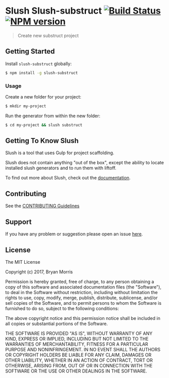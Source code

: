 # Slush Slush-substruct [![Build Status](https://secure.travis-ci.org/internalfx/slush-substruct.png?branch=master)](https://travis-ci.org/internalfx/slush-substruct) [![NPM version](https://badge-me.herokuapp.com/api/npm/slush-substruct.png)](http://badges.enytc.com/for/npm/slush-substruct)

> Create new substruct project


## Getting Started

Install `slush-substruct` globally:

```bash
$ npm install -g slush-substruct
```

### Usage

Create a new folder for your project:

```bash
$ mkdir my-project
```

Run the generator from within the new folder:

```bash
$ cd my-project && slush substruct
```

## Getting To Know Slush

Slush is a tool that uses Gulp for project scaffolding.

Slush does not contain anything "out of the box", except the ability to locate installed slush generators and to run them with liftoff.

To find out more about Slush, check out the [documentation](https://github.com/slushjs/slush).

## Contributing

See the [CONTRIBUTING Guidelines](https://github.com/internalfx/slush-substruct/blob/master/CONTRIBUTING.md)

## Support
If you have any problem or suggestion please open an issue [here](https://github.com/internalfx/slush-substruct/issues).

## License

The MIT License

Copyright (c) 2017, Bryan Morris

Permission is hereby granted, free of charge, to any person
obtaining a copy of this software and associated documentation
files (the "Software"), to deal in the Software without
restriction, including without limitation the rights to use,
copy, modify, merge, publish, distribute, sublicense, and/or sell
copies of the Software, and to permit persons to whom the
Software is furnished to do so, subject to the following
conditions:

The above copyright notice and this permission notice shall be
included in all copies or substantial portions of the Software.

THE SOFTWARE IS PROVIDED "AS IS", WITHOUT WARRANTY OF ANY KIND,
EXPRESS OR IMPLIED, INCLUDING BUT NOT LIMITED TO THE WARRANTIES
OF MERCHANTABILITY, FITNESS FOR A PARTICULAR PURPOSE AND
NONINFRINGEMENT. IN NO EVENT SHALL THE AUTHORS OR COPYRIGHT
HOLDERS BE LIABLE FOR ANY CLAIM, DAMAGES OR OTHER LIABILITY,
WHETHER IN AN ACTION OF CONTRACT, TORT OR OTHERWISE, ARISING
FROM, OUT OF OR IN CONNECTION WITH THE SOFTWARE OR THE USE OR
OTHER DEALINGS IN THE SOFTWARE.

